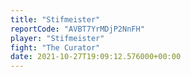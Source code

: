 ```yaml
---
title: "Stifmeister"
reportCode: "AVBT7YrMDjP2NnFH"
player: "Stifmeister"
fight: "The Curator"
date: 2021-10-27T19:09:12.576000+00:00
---
```

